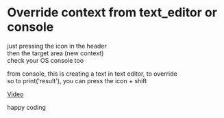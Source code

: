 # Override context from text_editor or console  

just pressing the icon in the header  
then the target area (new context)  
check your OS console too  

from console, this is creating a text in text editor, to override   
so to print('result'), you can press the icon + shift  
  
[Video](https://youtu.be/MPucyfiTkLs)  
  
happy coding

